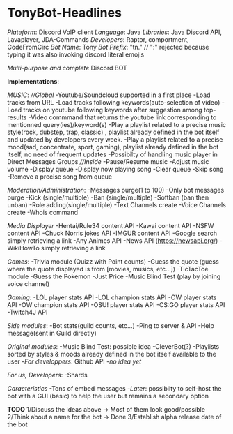 # TonyBot-Headlines

_*Plateform*_: Discord VoIP client
_*Language*_: Java
_*Libraries*_: Java Discord API, Lavaplayer, JDA-Commands
_*Developers*_: Raptor, comportment, CodeFromCirc
_*Bot Name*_: Tony
_*Bot Prefix*_: "tn."           // ":" rejected because typing it was also invoking discord literal emojis

*Multi-purpose and complete* Discord BOT

__**Implementations**__:

_*MUSIC*_:
    *//Global*
-Youtube/Soundcloud supported in a first place
-Load tracks from URL
-Load tracks following keywords(auto-selection of video) 
-Load tracks on youtube following keywords after suggestion among top-results
-Video commmand that returns the youtube link corresponding to mentionned query(ies)/keyword(s)
-Play a playlist related to a precise music style(rock, dubstep, trap, classic) , playlist already defined in the bot itself and updated by developers every week.
-Play a playlist related to a precise mood(sad, concentrate, sport, gaming), playlist already defined in the bot itself, no need of frequent updates
-Possibilty of handling music player in Direct Messages Groups
    *//Inside*
-Pause/Resume music
-Adjust music volume
-Display queue
-Display now playing song
-Clear queue
-Skip song
-Remove a precise song from queue


_*Moderation/Administration*_:
-Messages purge(1 to 100)
-Only bot messages purge
-Kick (single/multiple)
-Ban (single/multiple)
-Softban (ban then unban)
-Role adding(single/multiple)
-Text Channels create
-Voice Channels create
-Whois command


_*Media Displayer*_
-Hentai/Rule34 content API
-Kawai content API
-NSFW content API
-Chuck Norris jokes API
-IMGUR content API
-Google search simply retrieving a link
-Any Animes API
-News API (https://newsapi.org/)
-WikiHowTo simply retrieving a link

_*Games*_:
-Trivia module (Quizz with Point counts)
-Guess the quote (guess where the quote displayed is from [movies, musics, etc...])
-TicTacToe module
-Guess the Pokemon
-Just Price
-Music Blind Test (play by joining voice channel) 

_*Gaming*_:
-LOL player stats API
-LOL champion stats API
-OW player stats API
-OW champion stats API
-OSU! player stats API
-CS:GO player stats API
-Twitch4J API


_*Side modules*_:
-Bot stats(guild counts, etc...)
-Ping to server & API
-Help message(sent in Guild directly)


_*Original modules*_:
-Music Blind Test: possible idea
-CleverBot(?)
-Playlists sorted by styles & moods already defined in the bot itself available to the user
-*For developpers*: Github API
-*no idea yet*


_*For us, Developers*_:
-Shards

_*Caracteristics*_
-Tons of embed messages
-*Later*: possibilty to self-host the bot with a GUI (basic) to help the user but remains a secondary option

__**TODO**__
1/Discuss the ideas above -> Most of them look good/possible
2/Think about a name for the bot -> Done
3/Establish alpha release date of the bot




